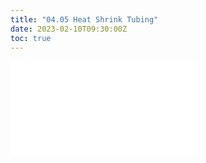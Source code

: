 ```yaml
---
title: "04.05 Heat Shrink Tubing"
date: 2023-02-10T09:30:00Z
toc: true
---
```


![Link to included file content](../../../../electronics/heat-shrink-tubing.md)
